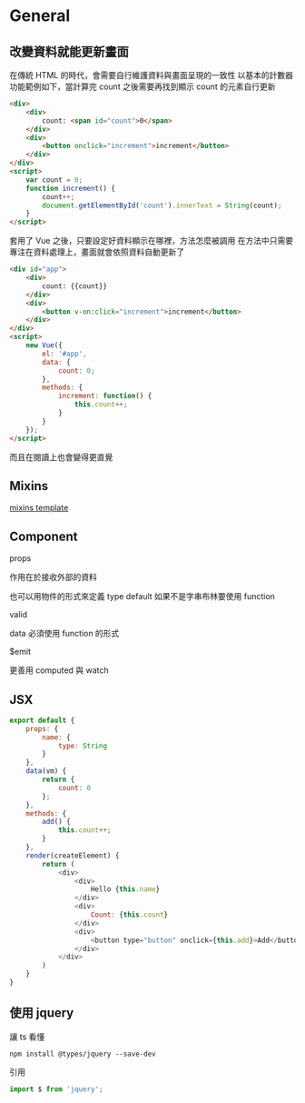 # General

## 改變資料就能更新畫面

在傳統 HTML 的時代，會需要自行維護資料與畫面呈現的一致性 以基本的計數器功能範例如下，當計算完 count 之後需要再找到顯示 count 的元素自行更新

```html
<div>
    <div>
        count: <span id="count">0</span>
    </div>
    <div>
        <button onclick="increment">increment</button>
    </div>
</div>
<script>
    var count = 0;
    function increment() {
        count++;
        document.getElementById('count').innerText = String(count);
    }
</script>
```

套用了 Vue 之後，只要設定好資料顯示在哪裡，方法怎麼被調用 在方法中只需要專注在資料處理上，畫面就會依照資料自動更新了

```html
<div id="app">
    <div>
        count: {{count}}
    </div>
    <div>
        <button v-on:click="increment">increment</button>
    </div>
</div>
<script>
    new Vue({
        el: '#app',
        data: {
            count: 0;
        },
        methods: {
            increment: function() {
                this.count++;
            }
        }
    });
</script>
```

而且在閱讀上也會變得更直覺

## Mixins

[mixins template](https://stackoverflow.com/questions/45001604/is-there-way-to-inherit-templates-with-mixins-in-vuejs)

## Component

props

作用在於接收外部的資料

也可以用物件的形式來定義 type default 如果不是字串布林要使用 function

valid

data 必須使用 function 的形式

$emit

更善用 computed 與 watch


## JSX

```js
export default {
    props: {
        name: {
            type: String
        }
    },
    data(vm) {
        return {
            count: 0
        };
    },
    methods: {
        add() {
            this.count++;
        }
    },
    render(createElement) {
        return (
            <div>
                <div>
                    Hello {this.name}
                </div>
                <div>
                    Count: {this.count}
                </div>
                <div>
                    <button type="button" onclick={this.add}>Add</button>
                </div>
            </div>
        )
    }
}
```

## 使用 jquery

讓 ts 看懂

```
npm install @types/jquery --save-dev
```

引用

```js
import $ from 'jquery';
```
